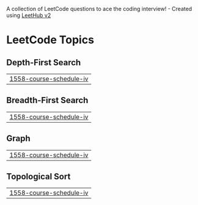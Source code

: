 A collection of LeetCode questions to ace the coding interview! - Created using [LeetHub v2](https://github.com/arunbhardwaj/LeetHub-2.0)
<!---LeetCode Topics Start-->
# LeetCode Topics
## Depth-First Search
|  |
| ------- |
| [1558-course-schedule-iv](https://github.com/abhay707/Coding-Practice/tree/master/1558-course-schedule-iv) |
## Breadth-First Search
|  |
| ------- |
| [1558-course-schedule-iv](https://github.com/abhay707/Coding-Practice/tree/master/1558-course-schedule-iv) |
## Graph
|  |
| ------- |
| [1558-course-schedule-iv](https://github.com/abhay707/Coding-Practice/tree/master/1558-course-schedule-iv) |
## Topological Sort
|  |
| ------- |
| [1558-course-schedule-iv](https://github.com/abhay707/Coding-Practice/tree/master/1558-course-schedule-iv) |
<!---LeetCode Topics End-->